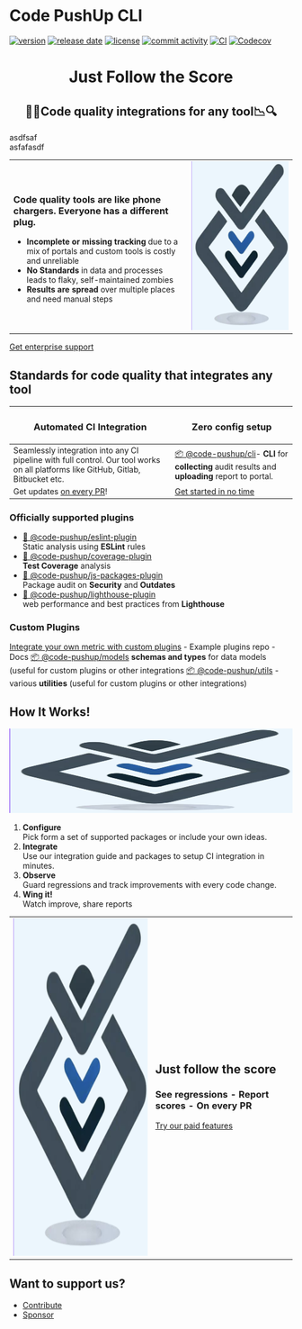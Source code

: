 # Code PushUp CLI

[![version](https://img.shields.io/github/package-json/v/code-pushup/cli)](https://www.npmjs.com/package/%40code-pushup%2Fcli)
[![release date](https://img.shields.io/github/release-date/code-pushup/cli)](https://github.com/code-pushup/cli/releases)
[![license](https://img.shields.io/github/license/code-pushup/cli)](https://opensource.org/licenses/MIT)
[![commit activity](https://img.shields.io/github/commit-activity/m/code-pushup/cli)](https://github.com/code-pushup/cli/pulse/monthly)
[![CI](https://github.com/code-pushup/cli/actions/workflows/ci.yml/badge.svg?branch=main)](https://github.com/code-pushup/cli/actions/workflows/ci.yml?query=branch%3Amain)
[![Codecov](https://codecov.io/gh/code-pushup/cli/branch/main/graph/badge.svg?token=Y7V489JZ4A)](https://codecov.io/gh/code-pushup/cli)

<h1 align="center"> Just Follow the Score </h1>

<h2 align="center">🔎🔬Code quality integrations for any tool📉🔍</h2>

<div style="width: 50%; display: flex;">asdfsaf</div>
<div style="width: 50%; display: flex;">asfafasdf</div>

<table cellpadding="0" cellspacing="0" border="0">
<tr>
<td>
<h3>Code quality tools are like phone chargers. Everyone has a different plug.</h3>
<ul>
<li>
<b>Incomplete or missing tracking</b> due to a mix of portals and custom tools is costly and unreliable
</li>
<li>
<b>No Standards</b> in data and processes leads to flaky, self-maintained zombies
</li>
<li>
<b>Results are spread</b> over multiple places and need manual steps
</li>
</ul>
</td>
<td>
<img src="packages/cli/docs/images/code-pushup-logo.png" width="474" height="300">
</td>
</tr>
</table>

<a href="https://code-pushup.dev/enterprise-support">Get enterprise support</a>

<h2>Standards for code quality that integrates any tool</h2>


| <h3>Automated CI Integration</h3> | <h3>Zero config setup</h3> |
| --------------------------------- | -------------------------- |
| Seamlessly integration into any CI pipeline with full control. Our tool works on all platforms like GitHub, Gitlab, Bitbucket etc. | <a href="./packages/cli#readme">📦 @code-pushup/cli</a>- <b>CLI</b> for <b>collecting</b> audit results and <b>uploading</b> report to portal. |
| Get updates <a href="./packages/cli/README.md#-ci-automation">on every PR</a>! | <a href="./packages/cli/README.md#getting-started">Get started in no time</a>

<h3>Officially supported plugins </h3>
<ul>
<li><a href="./packages/plugin-eslint#readm">🧩 @code-pushup/eslint-plugin</a><br/>
Static analysis using <b>ESLint</b> rules
</li>
<li><a href="./packages/plugin-coverage#readm">🧩 @code-pushup/coverage-plugin</a><br/>
<b>Test Coverage</b> analysis
</li>
<li><a href="./packages/plugin-js-packages#readm">🧩 @code-pushup/js-packages-plugin</a><br/>
Package audit on <b>Security</b> and <b>Outdates</b>
</li>
<li><a href="./packages/plugin-lighthouse#readm">🧩 @code-pushup/lighthouse-plugin</a><br/>
web performance and best practices from <b>Lighthouse</b>
</li>
</ul>

<h3>Custom Plugins</h3>
<a href="./packages/cli/README.md#getting-started">Integrate your own metric with custom plugins</a> 
- Example plugins repo
- Docs
<a href="./packages/models#readme">📦 @code-pushup/models</a> <b>schemas and types</b> for data models (useful for custom plugins or other integrations
<a href="./packages/utils#readme">📦 @code-pushup/utils</a> - various <b>utilities</b> (useful for custom plugins or other integrations)

<h2>How It Works!</h2>
<img src="./packages/cli/docs/images/code-pushup-logo.png" width="600" height="150">

<ol>
<li>
<b>Configure</b><br/>
Pick form a set of supported packages or include your own ideas.
</li>
<li>
<b>Integrate</b><br/>
Use our integration guide and packages to setup CI integration in minutes.
</li>
<li>
<b>Observe</b><br/>
Guard regressions and track improvements with every code change.
</li>
<li>
<b>Wing it!</b><br/>
Watch improve, share reports
</li>
</ol>

<table cellpadding="0" cellspacing="0" border="0">
<tr>
<td>
<img alt="Code-Pushup Logo" src="./packages/cli/docs/images/code-pushup-logo.png" width="474" height="600">
</td>
<td>
<h2>Just follow the score</h2>
<h3>See regressions - Report scores - On every PR</h3>
<a href="./packages/cli/README.md#getting-started">Try our paid features</a>

</td>
</tr>

</table>

<h2>Want to support us?</h2>

<ul>
<li><a href="./CONTRIBUTING.md">Contribute</a></li>
<li><a href="">Sponsor</a></li>
</ul>
